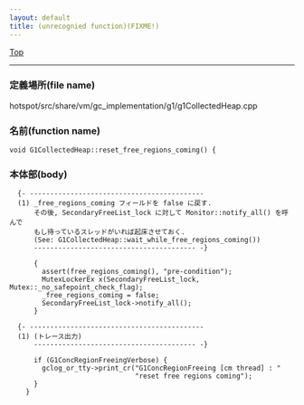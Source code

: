 ```yaml
---
layout: default
title: (unrecognied function)(FIXME!)
---
```

[Top](../index.html)

--- 
### 定義場所(file name)
hotspot/src/share/vm/gc_implementation/g1/g1CollectedHeap.cpp

### 名前(function name)
```
void G1CollectedHeap::reset_free_regions_coming() {
```

### 本体部(body)
```
  {- -------------------------------------------
  (1) _free_regions_coming フィールドを false に戻す. 
      その後, SecondaryFreeList_lock に対して Monitor::notify_all() を呼んで 
      もし待っているスレッドがいれば起床させておく.
      (See: G1CollectedHeap::wait_while_free_regions_coming())
      ---------------------------------------- -}

	  {
	    assert(free_regions_coming(), "pre-condition");
	    MutexLockerEx x(SecondaryFreeList_lock, Mutex::_no_safepoint_check_flag);
	    _free_regions_coming = false;
	    SecondaryFreeList_lock->notify_all();
	  }
	
  {- -------------------------------------------
  (1) (トレース出力)
      ---------------------------------------- -}

	  if (G1ConcRegionFreeingVerbose) {
	    gclog_or_tty->print_cr("G1ConcRegionFreeing [cm thread] : "
	                           "reset free regions coming");
	  }
	}
	
```


